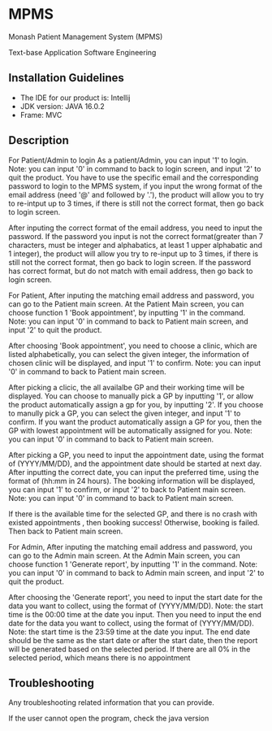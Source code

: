 # MPMS
Monash Patient Management System (MPMS) 

Text-base Application Software Engineering

## Installation Guidelines
- The IDE for our product is: Intellij
- JDK version: JAVA 16.0.2
- Frame: MVC

## Description
For Patient/Admin to login
As a patient/Admin, you can input '1' to login.
Note: you can input '0' in command to back to login screen, and input '2' to quit the product.
You have to use the specific email and the corresponding password to login to the MPMS system, if you input the wrong format of the email address (need '@' and followed by '.'), the product will allow you to try to re-intput up to 3 times, if there is still not the correct format, then go back to login screen.

After inputing the correct format of the email address, you need to input the password.
If the password you input is not the correct format(greater than 7 characters, must be integer and alphabatics, at least 1 upper alphabatic and 1 integer), the product will allow you try to re-input up to 3 times, if there is still not the correct format, then go back to login screen.
If the password has correct format, but do not match with email address, then go back to login screen.


For Patient,
After inputing the matching email address and password, you can go to the Patient main screen.
At the Patient Main screen, you can choose function 1 'Book appointment', by inputting '1' in the command.
Note: you can input '0' in command to back to Patient main screen, and input '2' to quit the product.

After choosing 'Book appointment', you need to choose a clinic, which are listed alphabetically, you can select the given integer, the information of chosen clinic will be displayed, and input '1' to confirm.
Note: you can input '0' in command to back to Patient main screen.

After picking a clicic, the all availalbe GP and their working time will be displayed. You can choose to manually pick a GP by inputting '1', or allow the product automatically assign a gp for you, by inputting '2'.
If you choose to manully pick a GP, you can select the given integer, and input '1' to confirm.
If you want the product automatically assign a GP for you, then the GP with lowest appointment will be automatically assigned for you.
Note: you can input '0' in command to back to Patient main screen.

After picking a GP, you need to input the appointment date, using the format of (YYYY/MM/DD), and the appointment date should be started at next day.
After inputting the correct date, you can input the preferred time, using the format of (hh:mm in 24 hours). The booking information will be displayed, you can input '1' to confirm, or input '2' to back to Patient main screen.
Note: you can input '0' in command to back to Patient main screen.

If there is the available time for the selected GP, and there is no crash with existed appointments , then booking success! Otherwise, booking is failed. Then back to Patient main screen.



For Admin,
After inputing the matching email address and password, you can go to the Admin main screen.
At the Admin Main screen, you can choose function 1 'Generate report', by inputting '1' in the command.
Note: you can input '0' in command to back to Admin main screen, and input '2' to quit the product.

After choosing the 'Generate report', you need to input the start date for the data you want to collect, using the format of (YYYY/MM/DD).
Note: the start time is the 00:00 time at the date you input.
Then you need to input the end date for the data you want to collect, using the format of (YYYY/MM/DD).
Note: the start time is the 23:59 time at the date you input.
The end date should be the same as the start date or after the start date, then the report will be generated based on the selected period.
If there are all 0% in the selected period, which means there is no appointment


## Troubleshooting
Any troubleshooting related information that you can provide.

If the user cannot open the program, check the java version
